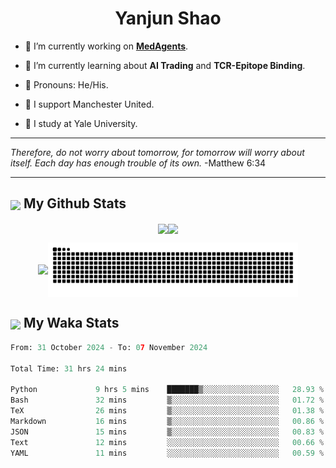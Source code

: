 

<h1 align="center">Yanjun Shao</h1>

- 🐒 I’m currently working on **[MedAgents](https://github.com/gersteinlab/MedAgents)**.

- 🦧 I’m currently learning about **AI Trading** and **TCR-Epitope Binding**.

- 🦍 Pronouns: He/His.

- 👹 I support Manchester United.

- 🐶 I study at Yale University.

---

<i> Therefore, do not worry about tomorrow, for tomorrow will worry about itself. Each day has enough trouble of its own. </i> -Matthew 6:34

---

<h2><img src="https://emojis.slackmojis.com/emojis/images/1579216111/7550/pikachu_wave.gif?1579216111" align="center" width="28" /> My Github Stats</h2>

<p align="center"><img align="center" src = "https://github-readme-stats.vercel.app/api?username=super-dainiu&show_icons=true&count_private=true&theme=tokyonight&hide=issues&line_height=30" width="400px"><img align="center" src = "https://github-readme-streak-stats.herokuapp.com/?user=super-dainiu&theme=tokyonight" width="400px"></p>

<p align="center"><img align="center" width="400px" src="https://github-readme-stats.vercel.app/api/top-langs/?username=super-dainiu&layout=compact&theme=tokyonight&hide=html,tex,jupyter%20notebook"><img align="center" width="400px" src="https://github.com/super-dainiu/super-dainiu/blob/output/github-contribution-grid-snake.svg"></p>

<h2><img src="https://emojis.slackmojis.com/emojis/images/1579216111/7550/pikachu_wave.gif?1579216111" align="center" width="28" /> My Waka Stats</h2>

<!--START_SECTION:waka-->

```python
From: 31 October 2024 - To: 07 November 2024

Total Time: 31 hrs 24 mins

Python             9 hrs 5 mins    ███████▒░░░░░░░░░░░░░░░░░   28.93 %
Bash               32 mins         ▒░░░░░░░░░░░░░░░░░░░░░░░░   01.72 %
TeX                26 mins         ▒░░░░░░░░░░░░░░░░░░░░░░░░   01.38 %
Markdown           16 mins         ▒░░░░░░░░░░░░░░░░░░░░░░░░   00.86 %
JSON               15 mins         ▒░░░░░░░░░░░░░░░░░░░░░░░░   00.83 %
Text               12 mins         ░░░░░░░░░░░░░░░░░░░░░░░░░   00.66 %
YAML               11 mins         ░░░░░░░░░░░░░░░░░░░░░░░░░   00.59 %
```

<!--END_SECTION:waka-->
